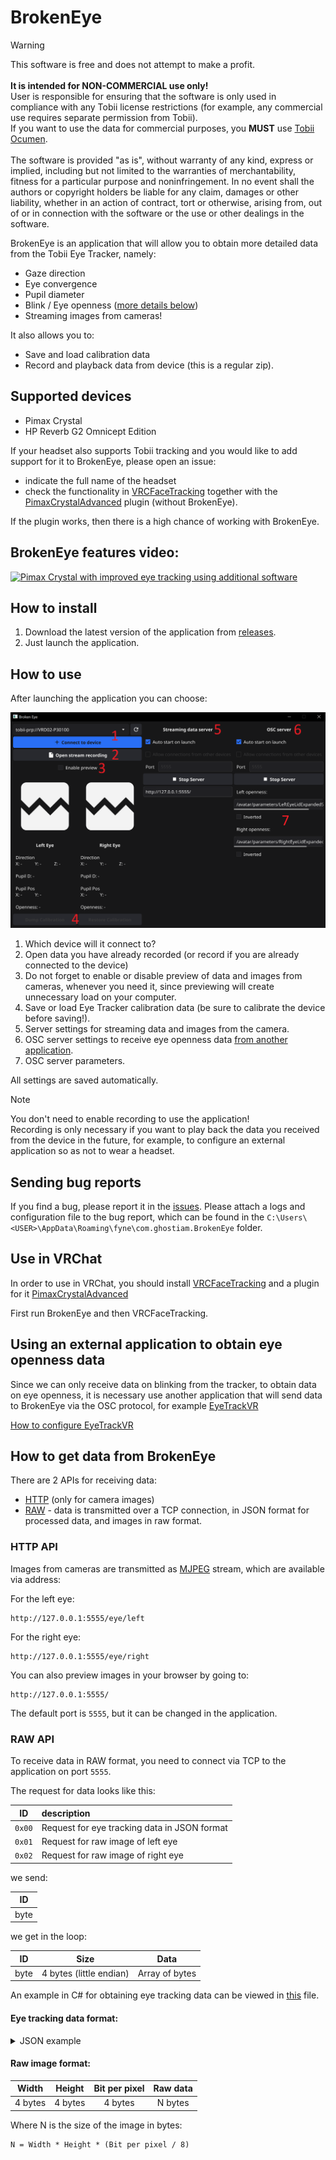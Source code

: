 # BrokenEye

> [!WARNING]
> This software is free and does not attempt to make a profit. \
> \
> **It is intended for NON-COMMERCIAL use only!** \
> User is responsible for ensuring that the software is only used in compliance with any Tobii license restrictions (for example, any commercial use requires separate permission from Tobii). \
> If you want to use the data for commercial purposes, you **MUST** use [Tobii Ocumen](https://www.tobii.com/products/software/data-analysis-tools/tobii-ocumen). \
> \
> The software is provided "as is", without warranty of any kind, express or implied, including but not limited to the warranties of merchantability, fitness for a particular purpose and noninfringement. In no event shall the authors or copyright holders be liable for any claim, damages or other liability, whether in an action of contract, tort or otherwise, arising from, out of or in connection with the software or the use or other dealings in the software.

BrokenEye is an application that will allow you to obtain more detailed data from the Tobii Eye Tracker, namely:

- Gaze direction
- Eye convergence
- Pupil diameter
- Blink / Eye openness ([more details below](#using-an-external-application-to-obtain-eye-openness-data))
- Streaming images from cameras!

It also allows you to:
- Save and load calibration data
- Record and playback data from device (this is a regular zip).

## Supported devices

- Pimax Crystal
- HP Reverb G2 Omnicept Edition

If your headset also supports Tobii tracking and you would like to add support for it to BrokenEye, please open an issue:
- indicate the full name of the headset
- check the functionality in [VRCFaceTracking](https://docs.vrcft.io/docs/vrcft-software/vrcft#install-vrcfacetracking) together with the [PimaxCrystalAdvanced](https://github.com/ghostiam/PimaxCrystalAdvanced) plugin (without BrokenEye).

If the plugin works, then there is a high chance of working with BrokenEye.

## BrokenEye features video:
[![Pimax Crystal with improved eye tracking using additional software](https://img.youtube.com/vi/a_0a2vSXWP0/0.jpg)](https://www.youtube.com/watch?v=a_0a2vSXWP0 "Pimax Crystal with improved eye tracking using additional software")

## How to install

1. Download the latest version of the application
   from [releases](https://github.com/ghostiam/BrokenEye/releases/latest).
2. Just launch the application.

## How to use

After launching the application you can choose:

![image](_assets/image.png)

1) Which device will it connect to?
2) Open data you have already recorded (or record if you are already connected to the device)
3) Do not forget to enable or disable preview of data and images from cameras,
   whenever you need it, since previewing will create unnecessary load on your computer.
4) Save or load Eye Tracker calibration data (be sure to calibrate the device before saving!).
5) Server settings for streaming data and images from the camera.
6) OSC server settings to receive eye openness
   data [from another application](#using-an-external-application-to-obtain-eye-openness-data).
7) OSC server parameters.

All settings are saved automatically.

> [!NOTE]
> You don't need to enable recording to use the application! \
> Recording is only necessary if you want to play back the data you received from the device in the future,
> for example, to configure an external application so as not to wear a headset.

## Sending bug reports

If you find a bug, please report it in the [issues](https://github.com/ghostiam/BrokenEye/issues).
Please attach a logs and configuration file to the bug report, which can be found in the `C:\Users\<USER>\AppData\Roaming\fyne\com.ghostiam.BrokenEye` folder.

## Use in VRChat

In order to use in VRChat, you should
install [VRCFaceTracking](https://docs.vrcft.io/docs/vrcft-software/vrcft#install-vrcfacetracking)
and a plugin for it [PimaxCrystalAdvanced](https://github.com/ghostiam/PimaxCrystalAdvanced)

First run BrokenEye and then VRCFaceTracking.

## Using an external application to obtain eye openness data

Since we can only receive data on blinking from the tracker, to obtain data on eye openness, it is necessary
use another application that will send data to BrokenEye via the OSC protocol,
for example [EyeTrackVR](https://github.com/EyeTrackVR/EyeTrackVR)

[How to configure EyeTrackVR](ETVR-configure.md)

## How to get data from BrokenEye

There are 2 APIs for receiving data:

- [HTTP](#http-api) (only for camera images)
- [RAW](#raw-api) - data is transmitted over a TCP connection, in JSON format for processed data, and images in raw
  format.

### HTTP API

Images from cameras are transmitted as [MJPEG](https://en.wikipedia.org/wiki/Motion_JPEG) stream, which are available
via
address:

For the left eye:

```
http://127.0.0.1:5555/eye/left
```

For the right eye:

```
http://127.0.0.1:5555/eye/right
```

You can also preview images in your browser by going to:

```
http://127.0.0.1:5555/
```

The default port is `5555`, but it can be changed in the application.

### RAW API

To receive data in RAW format, you need to connect via TCP to the application on port `5555`.

The request for data looks like this:

|   ID   | description                                  |
|:------:|:---------------------------------------------|
| `0x00` | Request for eye tracking data in JSON format |
| `0x01` | Request for raw image of left eye            |
| `0x02` | Request for raw image of right eye           |

we send:

|  ID  |
|:----:|
| byte |

we get in the loop:

|  ID  |          Size           |      Data      |
|:----:|:-----------------------:|:--------------:|
| byte | 4 bytes (little endian) | Array of bytes |

An example in C# for obtaining eye tracking data can be viewed
in [this](https://github.com/ghostiam/PimaxCrystalAdvanced/blob/main/BrokenEye/Client.cs) file.

#### Eye tracking data format:

<details>
<summary>JSON example</summary>

```json5
{
  "left": {
    "gaze_direction_is_valid": false,
    "gaze_direction": [
      // X
      0,
      // Y
      0,
      // Z
      0
    ],
    "pupil_diameter_is_valid": false,
    "pupil_diameter_mm": -1,
    "pupil_position_on_image_is_valid": false,
    "pupil_position_on_image": [
      // X
      -1,
      // Y
      -1
    ],
    "openness_is_valid": true,
    "openness": 1
  },
  "right": {
    "gaze_direction_is_valid": false,
    "gaze_direction": [
      // X
      0,
      // Y
      0,
      // Z
      0
    ],
    "pupil_diameter_is_valid": false,
    "pupil_diameter_mm": -1,
    "pupil_position_on_image_is_valid": false,
    "pupil_position_on_image": [
      // X
      -1,
      // Y
      -1
    ],
    "openness_is_valid": true,
    "openness": 1
  }
}
```

</details>

#### Raw image format:

|  Width  | Height  | Bit per pixel | Raw data |
|:-------:|:-------:|:-------------:|:--------:|
| 4 bytes | 4 bytes |    4 bytes    | N bytes  |

Where N is the size of the image in bytes:
```
N = Width * Height * (Bit per pixel / 8)
```
